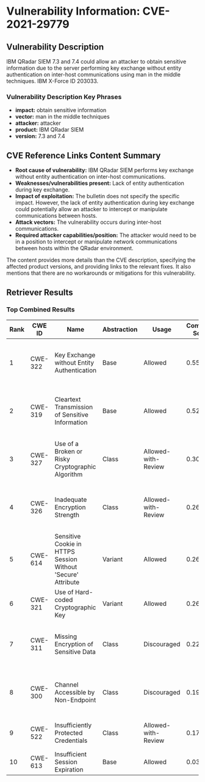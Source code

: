 # Vulnerability Information: CVE-2021-29779

## Vulnerability Description
IBM QRadar SIEM 7.3 and 7.4 could allow an attacker to obtain sensitive information due to the server performing key exchange without entity authentication on inter-host communications using man in the middle techniques. IBM X-Force ID 203033.

### Vulnerability Description Key Phrases
- **impact:** obtain sensitive information
- **vector:** man in the middle techniques
- **attacker:** attacker
- **product:** IBM QRadar SIEM
- **version:** 7.3 and 7.4

## CVE Reference Links Content Summary
- **Root cause of vulnerability:** IBM QRadar SIEM performs key exchange without entity authentication on inter-host communications.
- **Weaknesses/vulnerabilities present:** Lack of entity authentication during key exchange.
- **Impact of exploitation:** The bulletin does not specify the specific impact. However, the lack of entity authentication during key exchange could potentially allow an attacker to intercept or manipulate communications between hosts.
- **Attack vectors:** The vulnerability occurs during inter-host communications.
- **Required attacker capabilities/position:** The attacker would need to be in a position to intercept or manipulate network communications between hosts within the QRadar environment.

The content provides more details than the CVE description, specifying the affected product versions, and providing links to the relevant fixes. It also mentions that there are no workarounds or mitigations for this vulnerability.

## Retriever Results

### Top Combined Results

| Rank | CWE ID | Name | Abstraction | Usage | Combined Score | Retrievers | Individual Scores |
|------|--------|------|-------------|-------|---------------|------------|-------------------|
| 1 | CWE-322 | Key Exchange without Entity Authentication | Base | Allowed | 0.5538 | dense, sparse, graph | dense: 0.587, sparse: 0.115, graph: 0.544 |
| 2 | CWE-319 | Cleartext Transmission of Sensitive Information | Base | Allowed | 0.5245 | dense, sparse, graph | dense: 0.521, sparse: 0.079, graph: 0.612 |
| 3 | CWE-327 | Use of a Broken or Risky Cryptographic Algorithm | Class | Allowed-with-Review | 0.3025 | dense, sparse, graph | dense: 0.564, sparse: 0.068, graph: 0.543 |
| 4 | CWE-326 | Inadequate Encryption Strength | Class | Allowed-with-Review | 0.2699 | dense, sparse, graph | dense: 0.570, sparse: 0.066, graph: 0.381 |
| 5 | CWE-614 | Sensitive Cookie in HTTPS Session Without 'Secure' Attribute | Variant | Allowed | 0.2690 | dense, sparse | dense: 0.519, sparse: 0.055 |
| 6 | CWE-321 | Use of Hard-coded Cryptographic Key | Variant | Allowed | 0.2675 | dense, sparse | dense: 0.519, sparse: 0.053 |
| 7 | CWE-311 | Missing Encryption of Sensitive Data | Class | Discouraged | 0.2200 | dense, sparse, graph | dense: 0.535, sparse: 0.052, graph: 0.542 |
| 8 | CWE-300 | Channel Accessible by Non-Endpoint | Class | Discouraged | 0.1996 | dense, sparse, graph | dense: 0.526, sparse: 0.068, graph: 0.403 |
| 9 | CWE-522 | Insufficiently Protected Credentials | Class | Allowed-with-Review | 0.1716 | dense, sparse | dense: 0.514, sparse: 0.061 |
| 10 | CWE-613 | Insufficient Session Expiration | Base | Allowed | 0.0320 | sparse | sparse: 0.056 |


